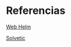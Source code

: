 # Referencias

[Web Helm](https://helm.sh/)  

[Solvetic](https://www.solvetic.com/tutoriales/article/8886-instalar-chocolatey-en-windows-10/)
